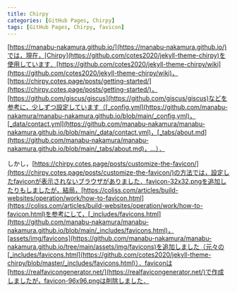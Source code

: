 ```yaml
---
title: Chirpy
categories: [GitHub Pages, Chirpy]
tags: [GitHub Pages, Chirpy, favicon]
---
```

[https://manabu-nakamura.github.io/](https://manabu-nakamura.github.io/)では，現在，[Chirpy](https://github.com/cotes2020/jekyll-theme-chirpy)を使用しています．[https://github.com/cotes2020/jekyll-theme-chirpy/wiki](https://github.com/cotes2020/jekyll-theme-chirpy/wiki)，[https://chirpy.cotes.page/posts/getting-started/](https://chirpy.cotes.page/posts/getting-started/)，[https://github.com/giscus/giscus](https://github.com/giscus/giscus)などを参考に，少しずつ設定しています（[_config.yml](https://github.com/manabu-nakamura/manabu-nakamura.github.io/blob/main/_config.yml)，[_data/contact.yml](https://github.com/manabu-nakamura/manabu-nakamura.github.io/blob/main/_data/contact.yml)，[_tabs/about.md](https://github.com/manabu-nakamura/manabu-nakamura.github.io/blob/main/_tabs/about.md)，…）．

しかし，[https://chirpy.cotes.page/posts/customize-the-favicon/](https://chirpy.cotes.page/posts/customize-the-favicon/)の方法では，設定したfaviconが表示されないブラウザがありました．favicon-32x32.pngを追加したりもしましたが，結局，[https://coliss.com/articles/build-websites/operation/work/how-to-favicon.html](https://coliss.com/articles/build-websites/operation/work/how-to-favicon.html)を参考にして，[_includes/favicons.html](https://github.com/manabu-nakamura/manabu-nakamura.github.io/blob/main/_includes/favicons.html)，[assets/img/favicons](https://github.com/manabu-nakamura/manabu-nakamura.github.io/tree/main/assets/img/favicons)を追加しました（元々の[_includes/favicons.html](https://github.com/cotes2020/jekyll-theme-chirpy/blob/master/_includes/favicons.html)）．faviconは[https://realfavicongenerator.net/](https://realfavicongenerator.net/)で作成しましたが，favicon-96x96.pngは削除しました．